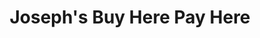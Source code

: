 ---
title: "Joseph's Buy Here Pay Here"
url: /zanesville/josephs-buy-here-pay-here/
shop: Autohaus
---